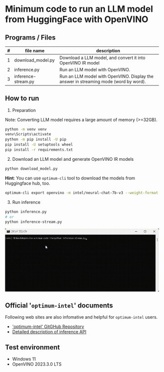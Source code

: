 # Minimum code to run an LLM model from HuggingFace with OpenVINO

## Programs / Files
|#|file name|description|
|---|---|---|
|1|download_model.py|Download a LLM model, and convert it into OpenVINO IR model|
|2|inference.py|Run an LLM model with OpenVINO.|
|3|inference-stream.py|Run an LLM model with OpenVINO. Display the answer in streaming mode (word by word).|

## How to run

1. Preparation

Note: Converting LLM model requires a large amount of memory (>=32GB).
```sh
python -m venv venv
venv\Scripts\activate
python -m pip install -U pip
pip install -U setuptools wheel
pip install -r requirements.txt
```

2. Download an LLM model and generate OpenVINO IR models
```sh
python download_model.py
```
**Hint**: You can use `optimum-cli` tool to download the models from Huggingface hub, too.  
```sh
optimum-cli export openvino -m intel/neural-chat-7b-v3 --weight-format int4_sym_g64 neural-chat-7b-v3/INT4
```

3. Run inference
```sh
python inference.py
# or
python inference-stream.py
```

![stream.gif GitHub repository](./resources/stream.gif)


## Official '`optimum-intel`' documents  
Following web sites are also infomative and helpful for `optimum-intel` users.  
- ['optimum-intel' GitGHub Repository](https://github.com/huggingface/optimum-intel)  
- [Detailed description of inference API](https://huggingface.co/docs/optimum/intel/inference)

## Test environment
- Windows 11
- OpenVINO 2023.3.0 LTS
